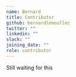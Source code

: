 ```yaml
---
name: Bernard
title: Contributor
github: bernardlemoullec
twitter: ""
linkedin: ""
slack: ""
joining_date: ""
role: contributor
---
```


Still waiting for this
